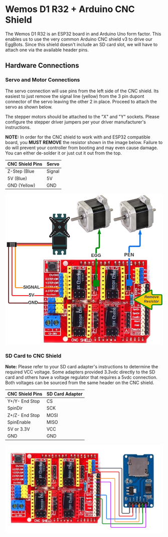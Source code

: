 # Wemos D1 R32 + Arduino CNC Shield

The Wemos D1 R32 is an ESP32 board in and Arduino Uno form factor. This enables us to use the very common Arduino CNC shield v3 to drive our EggBots. Since this shield doesn't include an SD card slot, we will have to attach one via the available header pins.

## Hardware Connections

### Servo and Motor Connections

The servo connection will use pins from the left side of the CNC shield. Its easiest to just remove the signal line (yellow) from the 3 pin dupont connector of the servo leaving the other 2 in place. Proceed to attach the servo as shown below.

The stepper motors should be attached to the "X" and "Y" sockets. Please configure the stepper driver jumpers per your driver manufacturer's instructions.

**NOTE:** In order for the CNC shield to work with and ESP32 compatible board, you **MUST REMOVE** the resistor shown in the image below. Failure to do will prevent your controller from booting and may even cause damage. You can either de-solder it or just cut it out from the top.

| CNC Shield Pins | Servo  |
|-----------------|--------|
| Z-Step (Blue    | Signal |
| 5V (Blue)       | 5V     |
| GND (Yellow)    | GND    |

![Servo & Motor Wiring](img/servo_motors.png)

### SD Card to CNC Shield

**Note:** Please refer to your SD card adapter's instructions to determine the required VCC voltage. Some adapters provided 3.3vdc directly to the SD card and others have a voltage regulator that requires a 5vdc connection. Both voltages can be sourced from the same header on the CNC shield.

| CNC Shield Pins | SD Card Adapter |
|-----------------|-----------------|
| Y+/Y- End Stop  | CS              |
| SpinDir         | SCK             |
| Z+/Z- End Stop  | MOSI            |
| SpinEnable      | MISO            |
| 5V or 3.3V      | VCC             |
| GND             | GND             |

![SD Card Wiring](img/shild_to_sd.png)
